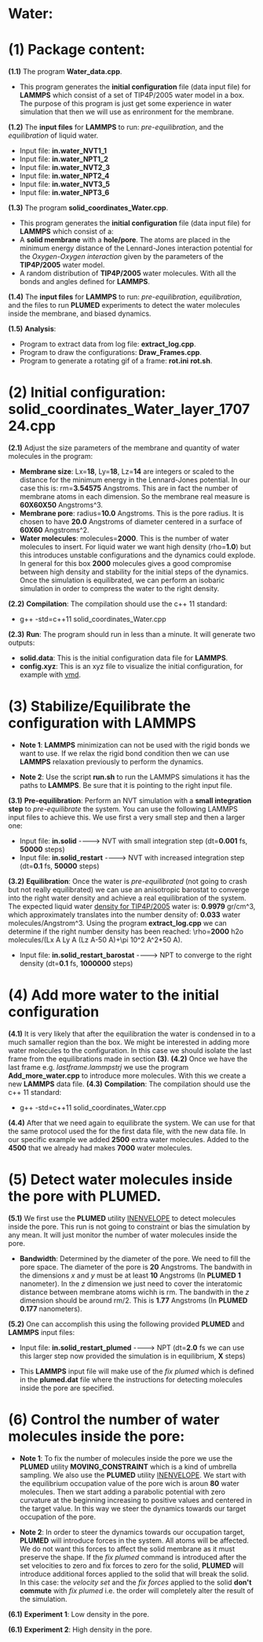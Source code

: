 # Water:

# (1) Package content:
**(1.1)** The program **Water_data.cpp**.
- This program generates the **initial configuration** file (data input file) for **LAMMPS** which consist of a set of TIP4P/2005 water model in a box. The purpose of this program is just get some experience in water simulation that then we will use as enrironment for the membrane.

**(1.2)** The **input files** for **LAMMPS** to run: *pre-equilibration*, and the *equilibration* of liquid water.
- Input file: **in.water_NVT1_1**  
- Input file: **in.water_NPT1_2**
- Input file: **in.water_NVT2_3**
- Input file: **in.water_NPT2_4**
- Input file: **in.water_NVT3_5**
- Input file: **in.water_NPT3_6**

**(1.3)** The program **solid_coordinates_Water.cpp**. 
- This program generates the **initial configuration** file (data input file) for **LAMMPS** which consist of a:
- A **solid membrane** with a **hole/pore**. The atoms are placed in the minimum energy distance of the Lennard-Jones interaction potential for the *Oxygen-Oxygen interaction* given by the parameters of the **TIP4P/2005** water model.
- A random distribution of **TIP4P/2005** water molecules. With all the bonds and angles defined for **LAMMPS**.

**(1.4)** The **input files** for **LAMMPS** to run: *pre-equilibration*, *equilibration*, and the files to run **PLUMED** experiments to detect the water molecules inside the membrane, and biased dynamics.

**(1.5)** **Analysis**:
- Program to extract data from log file: **extract_log.cpp**.
- Program to draw the configurations: **Draw_Frames.cpp**.
- Program to generate a rotating gif of a frame: **rot.ini** **rot.sh**.

# (2) Initial configuration: solid_coordinates_Water_layer_170724.cpp
**(2.1)** Adjust the size parameters of the membrane and quantity of water molecules in the program:
- **Membrane size**: Lx=**18**, Ly=**18**, Lz=**14** are integers or scaled to the distance for the minimum energy in the Lennard-Jones potential. In our case this is: rm=**3.54575** Angstroms. This are in fact the number of membrane atoms in each dimension. So the membrane real measure is **60X60X50** Angstroms^3.
- **Membrane pore**: radius=**10.0** Angstroms. This is the pore radius. It is chosen to have **20.0** Angstroms of diameter centered in a surface of **60X60** Angstroms^2.
- **Water molecules**: molecules=**2000**. This is the number of water molecules to insert. For liquid water we want high density (rho=**1.0**) but this introduces unstable configurations and the dynamics could explode. In general for this box **2000** molecules gives a good compromise between high density and stability for the initial steps of the dynamics. Once the simulation is equilibrated, we can perform an isobaric simulation in order to compress the water to the right density.

**(2.2)** **Compilation**: The compilation should use the c++ 11 standard:

- g++ -std=c++11 solid_coordinates_Water.cpp

**(2.3)** **Run**: The program should run in less than a minute. It will generate two outputs:

- **solid.data**: This is the initial configuration data file for **LAMMPS**.
- **config.xyz**: This is an xyz file to visualize the initial configuration, for example with [vmd](http://www.ks.uiuc.edu/Research/vmd/).

# (3) Stabilize/Equilibrate the configuration with LAMMPS

- **Note 1**: **LAMMPS** minimization can not be used with the rigid bonds we want to use. If we relax the rigid bond condition then we can use **LAMMPS** relaxation previously to perform the dynamics.

- **Note 2**: Use the script **run.sh** to run the LAMMPS simulations it has the paths to **LAMMPS**. Be sure that it is pointing to the right input file.

**(3.1)** **Pre-equilibration**: Perform an NVT simulation with a **small integration step** to *pre-equilibrate* the system. You can use the following LAMMPS input files to achieve this. We use first a very small step and then a larger one:

- Input file: **in.solid**                    ----> NVT with small integration step (dt=**0.001** fs, **50000** steps)
- Input file: **in.solid_restart**            ----> NVT with increased integration step (dt=**0.1** fs, **50000** steps)

**(3.2)** **Equilibration**: Once the water is *pre-equilibrated* (not going to crash but not really equilibrated) we can use an anisotropic barostat to converge into the right water density and achieve a real equilibration of the system. The expected liquid water [density for TIP4P/2005](http://aip.scitation.org/doi/10.1063/1.2121687) water is: **0.9979** gr/cm^3, which approximately translates into the number density of: **0.033** water molecules/Angstrom^3. Using the program  **extract_log.cpp** we can determine if the right number density has been reached: \rho=**2000** h2o molecules/(Lx A Ly A (Lz A-50 A)+\pi 10^2 A^2*50 A).

- Input file: **in.solid_restart_barostat**   ----> NPT to converge to the right density (dt=**0.1** fs, **1000000** steps)

# (4) Add more water to the initial configuration
**(4.1)** It is very likely that after the equilibration the water is condensed in to a much samaller region than the box. We might be interested in adding more water molecules to the configuration. In this case we should isolate the last frame from the equilibrations made in section **(3)**.
**(4.2)** Once we have the last frame e.g. *lastframe.lammpstrj* we use the program **Add_more_water.cpp** to introduce more molecules. With this we create a new **LAMMPS** data file.
**(4.3)** **Compilation**: The compilation should use the c++ 11 standard:

- g++ -std=c++11 solid_coordinates_Water.cpp

**(4.4)** After that we need again to equilibrate the system. We can use for that the same protocol used the for the first data file, with the new data file. In our specific example we added **2500** extra water molecules. Added to the **4500** that we already had makes **7000** water molecules.


# (5) Detect water molecules inside the pore with PLUMED.
**(5.1)** We first use the **PLUMED** utility [INENVELOPE](http://plumed.github.io/doc-master/user-doc/html/_i_n_e_n_v_e_l_o_p_e.html) to detect molecules inside the pore. This run is not going to constraint or bias the simulation by any mean. It will just monitor the number of water molecules inside the pore.

- **Bandwidth**: Determined by the diameter of the pore. We need to fill the pore space. The diameter of the pore is **20** Angstroms. The bandwith in the dimensions *x* and *y* must be at least **10** Angstroms (In **PLUMED** **1** nanometer). In the *z* dimension we just need to cover the interatomic distance between membrane atoms wichh is rm. The bandwith in the *z* dimension should be around rm/2. This is **1.77** Angstroms (In **PLUMED** **0.177** nanometers).

**(5.2)** One can accomplish this using the following provided **PLUMED** and **LAMMPS** input files:

- Input file: **in.solid_restart_plumed**   ----> NPT (dt=**2.0** fs we can use this larger step now provided the simulation is in equilibrium, **X** steps)

- This **LAMMPS** input file will make use of the *fix plumed* which is defined in the **plumed.dat** file where the instructions for detecting molecules inside the pore are specified.

# (6) Control the number of water molecules inside the pore: 

- **Note 1**: To fix the number of molecules inside the pore we use the **PLUMED** utility **MOVING_CONSTRAINT** which is a kind of umbrella sampling. We also use the **PLUMED** utility [INENVELOPE](http://plumed.github.io/doc-master/user-doc/html/_i_n_e_n_v_e_l_o_p_e.html). We start with the equilibrium occupation value of the pore wich is aroun **80** water molecules. Then we start adding a parabolic potential with zero curvature at the beginning increasing to positive values and centered in the target value. In this way we steer the dynamics towards our target occupation of the pore.

- **Note 2**: In order to steer the dynamics towards our occupation target, **PLUMED** will introduce forces in the system. All atoms will be affected. We do not want this forces to affect the solid membrane as it must preserve the shape. If the *fix plumed* command is introduced after the set velocities to zero and fix forces to zero for the solid, **PLUMED** will introduce additional forces applied to the solid that will break the solid. In this case: the *velocity set* and the *fix forces* applied to the solid **don't commute** with *fix plumed* i.e. the order will completely alter the result of the simulation.

**(6.1)** **Experiment 1**: Low density in the pore.

**(6.1)** **Experiment 2**: High density in the pore.

